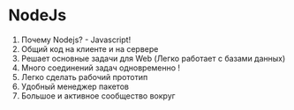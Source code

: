 # NodeJs

1. Почему  Nodejs? - Javascript!
2. Общий код на клиенте и на сервере
3. Решает основные задачи для Web (Легко работает с базами данных)
4. Много соединений  задач одновременно !
5. Легко сделать рабочий прототип
6. Удобный менеджер пакетов
7. Большое и активное сообщество вокруг

